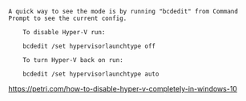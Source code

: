 ```
A quick way to see the mode is by running "bcdedit" from Command Prompt to see the current config.

    To disable Hyper-V run:

    bcdedit /set hypervisorlaunchtype off

    To turn Hyper-V back on run:

    bcdedit /set hypervisorlaunchtype auto
```
https://petri.com/how-to-disable-hyper-v-completely-in-windows-10

